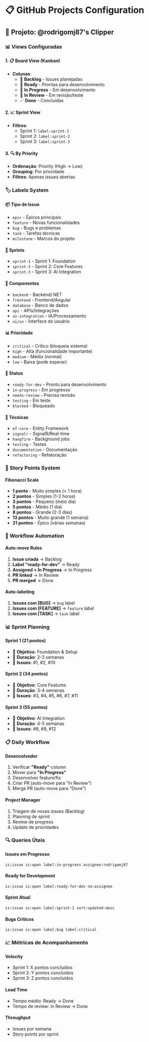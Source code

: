 # 📋 GitHub Projects Configuration

## 🎯 **Projeto: @rodrigomj87's Clipper**

### **📊 Views Configuradas**

#### 1. **📋 Board View (Kanban)**
- **Colunas**:
  - 📝 **Backlog** - Issues planejadas
  - 🔄 **Ready** - Prontas para desenvolvimento
  - 🚧 **In Progress** - Em desenvolvimento
  - 👀 **In Review** - Em revisão/teste
  - ✅ **Done** - Concluídas

#### 2. **📈 Sprint View**
- **Filtros**:
  - Sprint 1: `label:sprint-1`
  - Sprint 2: `label:sprint-2`
  - Sprint 3: `label:sprint-3`

#### 3. **🔍 By Priority**
- **Ordenação**: Priority (High → Low)
- **Grouping**: Por prioridade
- **Filtros**: Apenas issues abertas

### **🏷️ Labels System**

#### **📦 Tipo de Issue**
- `epic` - Épicos principais
- `feature` - Novas funcionalidades
- `bug` - Bugs e problemas
- `task` - Tarefas técnicas
- `milestone` - Marcos do projeto

#### **🎯 Sprints**
- `sprint-1` - Sprint 1: Foundation
- `sprint-2` - Sprint 2: Core Features
- `sprint-3` - Sprint 3: AI Integration

#### **🔧 Componentes**
- `backend` - Backend/.NET
- `frontend` - Frontend/Angular
- `database` - Banco de dados
- `api` - APIs/Integrações
- `ai-integration` - IA/Processamento
- `ui/ux` - Interface do usuário

#### **📊 Prioridade**
- `critical` - Crítico (bloqueia sistema)
- `high` - Alta (funcionalidade importante)
- `medium` - Média (normal)
- `low` - Baixa (pode esperar)

#### **🔄 Status**
- `ready-for-dev` - Pronto para desenvolvimento
- `in-progress` - Em progresso
- `needs-review` - Precisa revisão
- `testing` - Em teste
- `blocked` - Bloqueado

#### **🔬 Técnicas**
- `ef-core` - Entity Framework
- `signalr` - SignalR/Real-time
- `hangfire` - Background jobs
- `testing` - Testes
- `documentation` - Documentação
- `refactoring` - Refatoração

### **📏 Story Points System**

#### **Fibonacci Scale**
- **1 ponto** - Muito simples (< 1 hora)
- **2 pontos** - Simples (1-2 horas)
- **3 pontos** - Pequeno (meio dia)
- **5 pontos** - Médio (1 dia)
- **8 pontos** - Grande (2-3 dias)
- **13 pontos** - Muito grande (1 semana)
- **21 pontos** - Épico (várias semanas)

### **🔄 Workflow Automation**

#### **Auto-move Rules**
1. **Issue criada** → Backlog
2. **Label "ready-for-dev"** → Ready
3. **Assigned + In Progress** → In Progress
4. **PR linked** → In Review
5. **PR merged** → Done

#### **Auto-labeling**
1. **Issues com [BUG]** → `bug` label
2. **Issues com [FEATURE]** → `feature` label
3. **Issues com [TASK]** → `task` label

### **📊 Sprint Planning**

#### **Sprint 1 (21 pontos)**
- 🎯 **Objetivo**: Foundation & Setup
- 📅 **Duração**: 2-3 semanas
- 🔗 **Issues**: #1, #2, #10

#### **Sprint 2 (34 pontos)**
- 🎯 **Objetivo**: Core Features
- 📅 **Duração**: 3-4 semanas
- 🔗 **Issues**: #3, #4, #5, #6, #7, #11

#### **Sprint 3 (55 pontos)**
- 🎯 **Objetivo**: AI Integration
- 📅 **Duração**: 4-5 semanas
- 🔗 **Issues**: #8, #9, #12

### **📋 Daily Workflow**

#### **Desenvolvedor**
1. Verificar **"Ready"** column
2. Mover para **"In Progress"**
3. Desenvolver feature/fix
4. Criar PR (auto-move para "In Review")
5. Merge PR (auto-move para "Done")

#### **Project Manager**
1. Triagem de novas issues (Backlog)
2. Planning de sprint
3. Review de progress
4. Update de prioridades

### **🔍 Queries Úteis**

#### **Issues em Progresso**
```
is:issue is:open label:in-progress assignee:rodrigomj87
```

#### **Ready for Development**
```
is:issue is:open label:ready-for-dev no:assignee
```

#### **Sprint Atual**
```
is:issue is:open label:sprint-1 sort:updated-desc
```

#### **Bugs Críticos**
```
is:issue is:open label:bug label:critical
```

### **📈 Métricas de Acompanhamento**

#### **Velocity**
- Sprint 1: X pontos concluídos
- Sprint 2: Y pontos concluídos
- Sprint 3: Z pontos concluídos

#### **Lead Time**
- Tempo médio: Ready → Done
- Tempo de review: In Review → Done

#### **Throughput**
- Issues por semana
- Story points por sprint